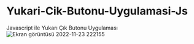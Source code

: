 # Yukari-Cik-Butonu-Uygulamasi-Js
Javascript ile Yukarı Çık Butonu Uygulaması
![Ekran görüntüsü 2022-11-23 222155](https://user-images.githubusercontent.com/40443652/203630204-d1bec18d-7d22-47d5-9d77-1ed697b99416.png)
